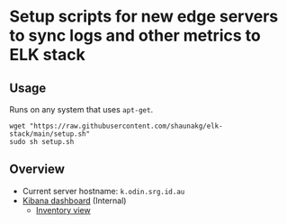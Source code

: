 # Setup scripts for new edge servers to sync logs and other metrics to ELK stack

## Usage
Runs on any system that uses `apt-get`.
```
wget "https://raw.githubusercontent.com/shaunakg/elk-stack/main/setup.sh"
sudo sh setup.sh
```

## Overview
- Current server hostname: `k.odin.srg.id.au`
- [Kibana dashboard](http://k.odin.srg.id.au) (Internal)
    - [Inventory view](http://k.odin.srg.id.au/app/metrics/inventory)
